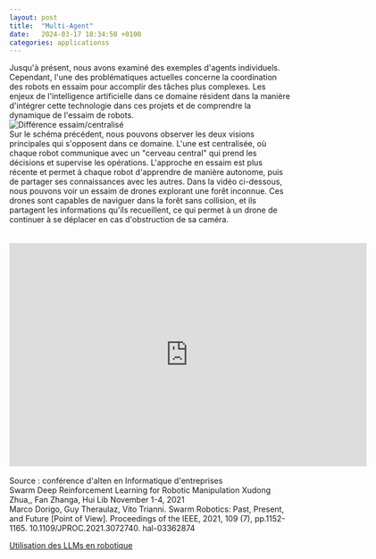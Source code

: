 ```yaml
---
layout: post
title:  "Multi-Agent"
date:   2024-03-17 18:34:50 +0100
categories: applicationss
---
```

<link rel="stylesheet" href="https://picorba.github.io/Rapport-veille-technologique/assets/css/theme_dark.css">
<div class="texte">
Jusqu'à présent, nous avons examiné des exemples d'agents individuels. Cependant, l'une des problématiques actuelles concerne la coordination des robots en essaim pour accomplir des tâches plus complexes. Les enjeux de l'intelligence artificielle dans ce domaine résident dans la manière d'intégrer cette technologie dans ces projets et de comprendre la dynamique de l'essaim de robots.</div>
 <img src="https://picorba.github.io/Rapport-veille-technologique/assets/images/swarm.png" alt="Différence essaim/centralisé"><br>
<div class="texte">
Sur le schéma précédent, nous pouvons observer les deux visions principales qui s'opposent dans ce domaine. L'une est centralisée, où chaque robot communique avec un "cerveau central" qui prend les décisions et supervise les opérations. L'approche en essaim est plus récente et permet à chaque robot d'apprendre de manière autonome, puis de partager ses connaissances avec les autres. Dans la vidéo ci-dessous, nous pouvons voir un essaim de drones explorant une forêt inconnue. Ces drones sont capables de naviguer dans la forêt sans collision, et ils partagent les informations qu'ils recueillent, ce qui permet à un drone de continuer à se déplacer en cas d'obstruction de sa caméra.
</div>
<br><br>
<iframe width="640" height="400" src="https://www.youtube.com/embed/P9ZbipO8vxM" frameborder="0" allowfullscreen></iframe>
<br>
<br>
<div class="texte">
Source : conférence d'alten en Informatique d'entreprises <br>
 Swarm Deep Reinforcement Learning for Robotic Manipulation 
Xudong Zhua,, Fan Zhanga, Hui Lib  November 1-4, 2021 
<br>
Marco Dorigo, Guy Theraulaz, Vito Trianni. Swarm Robotics: Past, Present, and Future [Point of View]. Proceedings of the IEEE, 2021, 109 (7), pp.1152-1165. 10.1109/JPROC.2021.3072740. hal-03362874
<br>
</div>

[Utilisation des LLMs en robotique](/Rapport-veille-technologique/applicationss/2024/03/17/llm.html)

